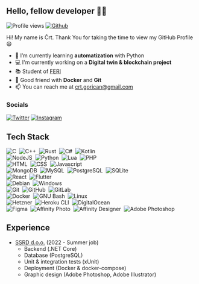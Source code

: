 ## Hello, fellow developer 👋🏼

![Profile views](https://visitor-badge.glitch.me/badge?page_id=cgorican)
[![Github](https://img.shields.io/github/followers/cgorican?label=follow&style=social)](https://github.com/cgorican)

Hi! My name is Črt. Thank You for taking the time to view my GitHub Profile 😄

- 🌱 I’m currently learning <b>automatization</b> with Python
- 💻 I'm currently working on a <b>Digital twin & blockchain project</b>
- 📚 Student of <a href="https://feri.um.si/">FERI</a>
- 🐳 Good friend with <b>Docker</b> and <b>Git</b>
- 📫 You can reach me at <a href="mailto:crt.gorican@gmail.com">crt.gorican@gmail.com</a>

<!--
- 🤔 I’m looking for help with <b>game hacking</b>
- 🔭 Would like to learn <b>hack games<b>
- ⚡ Fun fact: I like to learn ethical hacking in my free time
- 📚 Student of <a href="https://feri.um.si/">FERI</a>
-->
### Socials
[![Twitter](https://img.shields.io/badge/Twitter-%231DA1F2.svg?style=for-the-badge&logo=Twitter&logoColor=white)](https://twitter.com/cgorican)
[![Instagram](https://img.shields.io/badge/Instagram-%23E4405F.svg?style=for-the-badge&logo=Instagram&logoColor=white)](https://www.instagram.com/cr2q94t/)

## Tech Stack

![C](https://img.shields.io/badge/-C-1A1A1A?style=flat&logo=C&logoColor=A3E1F0)&nbsp;
![C++](https://img.shields.io/badge/-C%2B%2B-1A1A1A?style=flat&logo=C%2B%2B&logoColor=5773C9)&nbsp;
![Rust](https://img.shields.io/badge/-Rust-1A1A1A?style=flat&logo=Rust)&nbsp;
![C#](https://img.shields.io/badge/-C%23-1A1A1A?style=flat&logo=C#)&nbsp;
![Kotlin](https://img.shields.io/badge/-Kotlin-1A1A1A?style=flat&logo=Kotlin)&nbsp;
<br/>
![NodeJS](https://img.shields.io/badge/-NodeJS-1A1A1A?style=flat&logo=Node.js)&nbsp;
![Python](https://img.shields.io/badge/-Python-1A1A1A?style=flat&logo=Python)&nbsp;
![Lua](https://img.shields.io/badge/-Lua-2C2D72?style=flat&logo=Lua)&nbsp;
![PHP](https://img.shields.io/badge/-PHP-1A1A1A?style=flat&logo=PHP)&nbsp;
<br/>
![HTML](https://img.shields.io/badge/-HTML5-1A1A1A?style=flat&logo=html5)&nbsp;
![CSS](https://img.shields.io/badge/-CSS3-1A1A1A?style=flat&logo=css3&logoColor=2862E9)&nbsp;
![Javascript](https://img.shields.io/badge/-Javascript-1A1A1A?style=flat&logo=javascript)&nbsp;
<br/>
![MongoDB](https://img.shields.io/badge/-MongoDB-1A1A1A?style=flat&logo=mongodb)&nbsp;
![MySQL](https://img.shields.io/badge/-MySQL-00758f?style=flat&logo=mysql&logoColor=white)&nbsp;
![PostgreSQL](https://img.shields.io/badge/-PostgreSQL-4169E1?style=flat&logo=postgresql&logoColor=white)&nbsp;
![SQLite](https://img.shields.io/badge/-SQLite-003B57?style=flat&logo=sqlite)&nbsp;
<br/>
![React](https://img.shields.io/badge/-React-1A1A1A?style=flat&logo=React&logoColor=61DAFB)&nbsp;
![Flutter](https://img.shields.io/badge/-Flutter-EBEBEB?style=flat&logo=Flutter&logoColor=02569B)&nbsp;
<br/>
![Debian](https://img.shields.io/badge/-Debian-A81D33?style=flat&logo=Debian)&nbsp;
![Windows](https://img.shields.io/badge/-Windows-1A1A1A?style=flat&logo=Windows)&nbsp;
<br/>
![Git](https://img.shields.io/badge/-Git-F05032?style=flat&logo=Git&logoColor=white)&nbsp;
![GitHub](https://img.shields.io/badge/-GitHub-1A1A1A?style=flat&logo=GitHub&logoColor=white)&nbsp;
![GitLab](https://img.shields.io/badge/-GitLab-1A1A1A?style=flat&logo=GitLab)&nbsp;
<br/>
![Docker](https://img.shields.io/badge/-Docker-2496ED?style=flat&logo=Docker&logoColor=white)&nbsp;
![GNU Bash](https://img.shields.io/badge/-GNU_Bash-1A1A1A?style=flat&logo=gnu-bash&logoColor=white)&nbsp;
![Linux](https://img.shields.io/badge/-Linux-FCC624?style=flat&logo=Linux&logoColor=black)&nbsp;
<br/>
![Hetzner](https://img.shields.io/badge/-Hetzner-D50C2D?style=flat&logo=Hetzner)&nbsp;
![Heroku CLI](https://img.shields.io/badge/-Heroku-430098?style=flat&logo=Heroku&logoColor=white)&nbsp;
![DigitalOcean](https://img.shields.io/badge/-DigitalOcean-0080FF?style=flat&logo=DigitalOcean&logoColor=white)&nbsp;
<br/>
![Figma](https://img.shields.io/badge/-Figma-1A1A1A?style=flat&logo=Figma)&nbsp;
![Affinity Photo](https://img.shields.io/badge/-Affinity_Photo-1A1A1A?style=flat&logo=affinity%20photo&logoColor=F189FF)&nbsp;
![Affinity Designer](https://img.shields.io/badge/-Affinity_Designer-1A1A1A?style=flat&logo=affinity%20designer&logoColor=52D0FB)&nbsp;
![Adobe Photoshop](https://img.shields.io/badge/-Adobe_Photoshop-001E38?style=flat&logo=adobe%20photoshop&logoColor=25A7FF)&nbsp;

## Experience
- [SSRD d.o.o.](https://ssrd.io/) (2022 - Summer job)
  - Backend (.NET Core)
  - Database (PostgreSQL)
  - Unit & integration tests (xUnit)
  - Deployment (Docker & docker-compose)
  - Graphic design (Adobe Photoshop, Adobe Illustrator)

<!--
Icon resources:
https://simpleicons.org/
https://img.icons8.com/
-->
